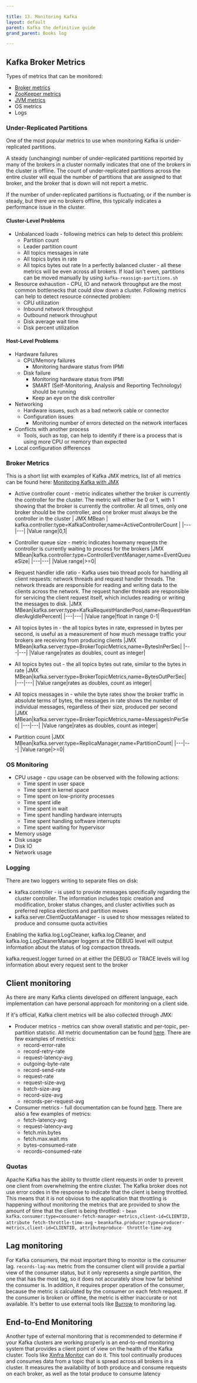 ```yaml
---

title: 13. Monitoring Kafka
layout: default
parent: Kafka the definitive guide
grand_parent: Books log

---
```


## Kafka Broker Metrics

Types of metrics that can be monitored:

*   [Broker metrics](https://docs.confluent.io/platform/current/kafka/monitoring.html#server-metrics)
*   [ZooKeeper metrics](https://docs.confluent.io/platform/current/kafka/monitoring.html#zk-metrics)
*   [JVM metrics](https://sysdig.com/blog/jmx-monitoring-custom-metrics/)
*   OS metrics
*   Logs

### Under-Replicated Partitions

One of the most popular metrics to use when monitoring Kafka is under-replicated partitions.

A steady (unchanging) number of under-replicated partitions reported by many of the brokers in a cluster normally indicates that one of the brokers in the cluster is offline. The count of under-replicated partitions across the entire cluster will equal the number of partitions that are assigned to that broker, and the broker that is down will not report a metric.

If the number of under-replicated partitions is fluctuating, or if the number is steady, but there are no brokers offline, this typically indicates a performance issue in the cluster.

#### Cluster-Level Problems

*   Unbalanced loads - following metrics can help to detect this problem:
    *   Partition count
    *   Leader partition count
    *   All topics messages in rate
    *   All topics bytes in rate
    *   All topics bytes out rate
        In a perfectly balanced cluster - all these metrics will be even across all brokers. If load isn't even, partitions can be moved manually by using `kafka-reassign-partitions.sh`
*   Resource exhaustion - CPU, IO and network throughput are the most common bottlenecks that could slow down a cluster. Following metrics can help to detect resource connected problem:
    *   CPU utilization
    *   Inbound network throughput
    *   Outbound network throughput
    *   Disk average wait time
    *   Disk percent utilization

#### Host-Level Problems

*   Hardware failures
    *   CPU/Memory failures
        *   Monitoring hardware status from IPMI
    *   Disk failure
        *   Monitoring hardware status from IPMI
        *   SMART (Self-Monitoring, Analysis and Reporting Technology) should be running
        *   Keep an eye on the disk controller
*   Networking
    *   Hardware issues, such as a bad network cable or connector
    *   Configuration issues
        *   Monitoring number of errors detected on the network interfaces
*   Conflicts with another process
    *   Tools, such as top, can help to identify if there is a process that is using more CPU or memory than expected
*   Local configuration differences

### Broker Metrics

This is a short list with examples of Kafka JMX metrics, list of all metrics can be found here: [Monitoring Kafka with JMX](https://docs.confluent.io/platform/current/kafka/monitoring.html#monitoring-ak-with-jmx)

*   Active controller count - metric indicates whether the broker is currently the controller for the cluster. The metric will either be 0 or 1, with 1 showing that the broker is currently the controller. At all times, only one broker should be the controller, and one broker must always be the controller in the cluster
    \| JMX MBean | kafka.controller:type=KafkaController,name=ActiveControllerCount |
    \|---|---|
    |Value range|0,1|

*   Controller queue size - metric indicates howmany requests the controller is currently waiting to process for the brokers
    |JMX MBean|kafka.controller:type=ControllerEventManager,name=EventQueueSize|
    \|---|---|
    |Value range|>=0|

*   Request handler idle ratio - Kafka uses two thread pools for handling all client requests: network threads and request handler threads. The network threads are responsible for reading and writing data to the clients across the network. The request handler threads are responsible for servicing the client request itself, which includes reading or writing the messages to disk.
    |JMX MBean|kafka.server:type=KafkaRequestHandlerPool,name=RequestHandlerAvgIdlePercent|
    \|---|---|
    |Value range|float in range 0-1|

*   All topics bytes in - the all topics bytes in rate, expressed in bytes per second, is useful as a measurement of how much message traffic your brokers are receiving from producing clients
    |JMX MBean|kafka.server:type=BrokerTopicMetrics,name=BytesInPerSec|
    \|---|---|
    |Value range|rates as doubles, count as integer|

*   All topics bytes out - the all topics bytes out rate, similar to the bytes in rate
    |JMX MBean|kafka.server:type=BrokerTopicMetrics,name=BytesOutPerSec|
    \|---|---|
    |Value range|rates as doubles, count as integer|

*   All topics messages in - while the byte rates show the broker traffic in absolute terms of bytes, the messages in rate shows the number of individual messages, regardless of their size, produced per second
    |JMX MBean|kafka.server:type=BrokerTopicMetrics,name=MessagesInPerSec|
    \|---|---|
    |Value range|rates as doubles, count as integer|

*   Partition count
    |JMX MBean|kafka.server:type=ReplicaManager,name=PartitionCount|
    \|---|---|
    |Value range|>=0|

### OS Monitoring

*   CPU usage - cpu usage can be observed with the following actions:
    *   Time spent in user space
    *   Time spent in kernel space
    *   Time spent on low-priority processes
    *   Time spent idle
    *   Time spent in wait
    *   Time spent handling hardware interrupts
    *   Time spent handling software interrupts
    *   Time spent waiting for hypervisor
*   Memory usage
*   Disk usage
*   Disk IO
*   Network usage

### Logging

There are two loggers writing to separate files on disk:

*   kafka.controller - is used to provide messages specifically regarding the cluster controller. The information includes topic creation and modification, broker status changes, and cluster activities such as preferred replica elections and partition moves
*   kafka.server.ClientQuotaManager - is used to show messages related to produce and consume quota activities

Enabling the kafka.log.LogCleaner, kafka.log.Cleaner, and kafka.log.LogCleanerManager loggers at the DEBUG level will output information about the status of log compaction threads.

kafka.request.logger turned on at either the DEBUG or TRACE levels will log information about every request sent to the broker

## Client monitoring

As there are many Kafka clients developed on different language, each implementation can have personal approach for monitoring on a client side.

If it's official, Kafka client metrics will be also collected through JMX:

*   Producer metrics - metrics can show overall statistic and per-topic, per-partition statistic. All metric documentation can be found [here](https://kafka.apache.org/documentation/#producer_monitoring). There are few examples of metrics:
    *   record-error-rate
    *   record-retry-rate
    *   request-latency-avg
    *   outgoing-byte-rate
    *   record-send-rate
    *   request-rate
    *   request-size-avg
    *   batch-size-avg
    *   record-size-avg
    *   records-per-request-avg
*   Consumer metrics - full documentation can be found [here](https://kafka.apache.org/documentation/#consumer_monitoring). There are also a few examples of metrics:
    *   fetch-latency-avg
    *   request-latency-avg
    *   fetch.min.bytes
    *   fetch.max.wait.ms
    *   bytes-consumed-rate
    *   records-consumed-rate

### Quotas

Apache Kafka has the ability to throttle client requests in order to prevent one client from overwhelming the entire cluster. The Kafka broker does not use error codes in the response to indicate that the client is being throttled. This means that it is not obvious to the application that throttling is happening without monitoring the metrics that are provided to show the amount of time that the client is being throttled:
\- `bean kafka.consumer:type=consumer-fetch-manager-metrics,client-id=CLIENTID, attribute fetch-throttle-time-avg`
\- `beankafka.producer:type=producer-metrics,client-id=CLIENTID, attributeproduce- throttle-time-avg`

## Lag monitoring

For Kafka consumers, the most important thing to monitor is the consumer lag. `records-lag-max` metric from the consumer client will provide a partial view of the consumer status, but it only represents a single partition, the one that has the most lag, so it does not accurately show how far behind the consumer is. In addition, it requires proper operation of the consumer, because the metric is calculated by the consumer on each fetch request. If the consumer is broken or offline, the metric is either inaccurate or not available. It's better to use external tools like [Burrow](https://github.com/linkedin/Burrow) to monitoring lag.

## End-to-End Monitoring

Another type of external monitoring that is recommended to determine if your Kafka clusters are working properly is an end-to-end monitoring system that provides a client point of view on the health of the Kafka cluster. Tools like [Xinfra Monitor](https://github.com/linkedin/kafka-monitor) can do it. This tool continually produces and consumes data from a topic that is spread across all brokers in a cluster. It measures the availability of both produce and consume requests on each broker, as well as the total produce to consume latency
